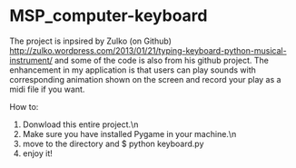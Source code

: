 MSP_computer-keyboard
=====================

The project is inpsired by Zulko (on Github) http://zulko.wordpress.com/2013/01/21/typing-keyboard-python-musical-instrument/ and some of the code is also from his github project. The enhancement in my application is that users can play sounds with corresponding animation shown on the screen and record your play as a midi file if you want.

How to: 
1. Donwload this entire project.\n
2. Make sure you have installed Pygame in your machine.\n
3. move to the directory and $ python keyboard.py
4. enjoy it!
